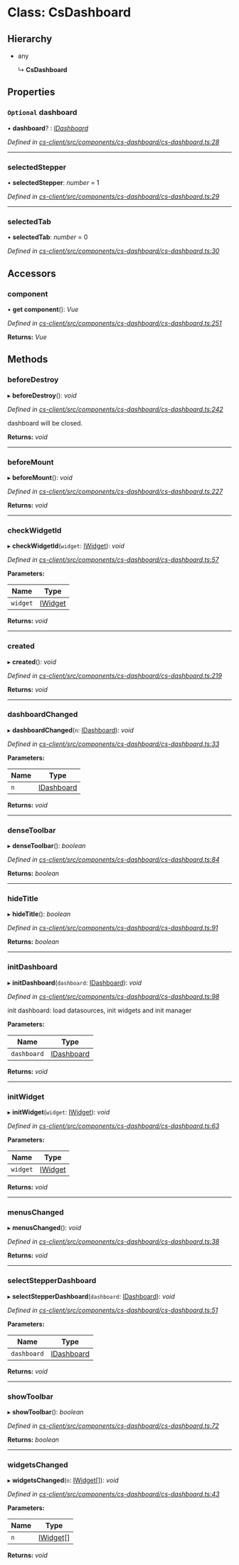 # Class: CsDashboard

## Hierarchy

* any

  ↳ **CsDashboard**

## Properties

### `Optional` dashboard

• **dashboard**? : *[IDashboard](../interfaces/_cs_core_src_dashboard_dashboard_.idashboard.md)*

*Defined in [cs-client/src/components/cs-dashboard/cs-dashboard.ts:28](https://github.com/RichardHovenkamp/csnext/blob/eefa977/packages/cs-client/src/components/cs-dashboard/cs-dashboard.ts#L28)*

___

###  selectedStepper

• **selectedStepper**: *number* = 1

*Defined in [cs-client/src/components/cs-dashboard/cs-dashboard.ts:29](https://github.com/RichardHovenkamp/csnext/blob/eefa977/packages/cs-client/src/components/cs-dashboard/cs-dashboard.ts#L29)*

___

###  selectedTab

• **selectedTab**: *number* = 0

*Defined in [cs-client/src/components/cs-dashboard/cs-dashboard.ts:30](https://github.com/RichardHovenkamp/csnext/blob/eefa977/packages/cs-client/src/components/cs-dashboard/cs-dashboard.ts#L30)*

## Accessors

###  component

• **get component**(): *Vue*

*Defined in [cs-client/src/components/cs-dashboard/cs-dashboard.ts:251](https://github.com/RichardHovenkamp/csnext/blob/eefa977/packages/cs-client/src/components/cs-dashboard/cs-dashboard.ts#L251)*

**Returns:** *Vue*

## Methods

###  beforeDestroy

▸ **beforeDestroy**(): *void*

*Defined in [cs-client/src/components/cs-dashboard/cs-dashboard.ts:242](https://github.com/RichardHovenkamp/csnext/blob/eefa977/packages/cs-client/src/components/cs-dashboard/cs-dashboard.ts#L242)*

dashboard will be closed.

**Returns:** *void*

___

###  beforeMount

▸ **beforeMount**(): *void*

*Defined in [cs-client/src/components/cs-dashboard/cs-dashboard.ts:227](https://github.com/RichardHovenkamp/csnext/blob/eefa977/packages/cs-client/src/components/cs-dashboard/cs-dashboard.ts#L227)*

**Returns:** *void*

___

###  checkWidgetId

▸ **checkWidgetId**(`widget`: [IWidget](../interfaces/_cs_core_src_widget_widget_.iwidget.md)): *void*

*Defined in [cs-client/src/components/cs-dashboard/cs-dashboard.ts:57](https://github.com/RichardHovenkamp/csnext/blob/eefa977/packages/cs-client/src/components/cs-dashboard/cs-dashboard.ts#L57)*

**Parameters:**

Name | Type |
------ | ------ |
`widget` | [IWidget](../interfaces/_cs_core_src_widget_widget_.iwidget.md) |

**Returns:** *void*

___

###  created

▸ **created**(): *void*

*Defined in [cs-client/src/components/cs-dashboard/cs-dashboard.ts:219](https://github.com/RichardHovenkamp/csnext/blob/eefa977/packages/cs-client/src/components/cs-dashboard/cs-dashboard.ts#L219)*

**Returns:** *void*

___

###  dashboardChanged

▸ **dashboardChanged**(`n`: [IDashboard](../interfaces/_cs_core_src_dashboard_dashboard_.idashboard.md)): *void*

*Defined in [cs-client/src/components/cs-dashboard/cs-dashboard.ts:33](https://github.com/RichardHovenkamp/csnext/blob/eefa977/packages/cs-client/src/components/cs-dashboard/cs-dashboard.ts#L33)*

**Parameters:**

Name | Type |
------ | ------ |
`n` | [IDashboard](../interfaces/_cs_core_src_dashboard_dashboard_.idashboard.md) |

**Returns:** *void*

___

###  denseToolbar

▸ **denseToolbar**(): *boolean*

*Defined in [cs-client/src/components/cs-dashboard/cs-dashboard.ts:84](https://github.com/RichardHovenkamp/csnext/blob/eefa977/packages/cs-client/src/components/cs-dashboard/cs-dashboard.ts#L84)*

**Returns:** *boolean*

___

###  hideTitle

▸ **hideTitle**(): *boolean*

*Defined in [cs-client/src/components/cs-dashboard/cs-dashboard.ts:91](https://github.com/RichardHovenkamp/csnext/blob/eefa977/packages/cs-client/src/components/cs-dashboard/cs-dashboard.ts#L91)*

**Returns:** *boolean*

___

###  initDashboard

▸ **initDashboard**(`dashboard`: [IDashboard](../interfaces/_cs_core_src_dashboard_dashboard_.idashboard.md)): *void*

*Defined in [cs-client/src/components/cs-dashboard/cs-dashboard.ts:98](https://github.com/RichardHovenkamp/csnext/blob/eefa977/packages/cs-client/src/components/cs-dashboard/cs-dashboard.ts#L98)*

init dashboard: load datasources, init widgets and init manager

**Parameters:**

Name | Type |
------ | ------ |
`dashboard` | [IDashboard](../interfaces/_cs_core_src_dashboard_dashboard_.idashboard.md) |

**Returns:** *void*

___

###  initWidget

▸ **initWidget**(`widget`: [IWidget](../interfaces/_cs_core_src_widget_widget_.iwidget.md)): *void*

*Defined in [cs-client/src/components/cs-dashboard/cs-dashboard.ts:63](https://github.com/RichardHovenkamp/csnext/blob/eefa977/packages/cs-client/src/components/cs-dashboard/cs-dashboard.ts#L63)*

**Parameters:**

Name | Type |
------ | ------ |
`widget` | [IWidget](../interfaces/_cs_core_src_widget_widget_.iwidget.md) |

**Returns:** *void*

___

###  menusChanged

▸ **menusChanged**(): *void*

*Defined in [cs-client/src/components/cs-dashboard/cs-dashboard.ts:38](https://github.com/RichardHovenkamp/csnext/blob/eefa977/packages/cs-client/src/components/cs-dashboard/cs-dashboard.ts#L38)*

**Returns:** *void*

___

###  selectStepperDashboard

▸ **selectStepperDashboard**(`dashboard`: [IDashboard](../interfaces/_cs_core_src_dashboard_dashboard_.idashboard.md)): *void*

*Defined in [cs-client/src/components/cs-dashboard/cs-dashboard.ts:51](https://github.com/RichardHovenkamp/csnext/blob/eefa977/packages/cs-client/src/components/cs-dashboard/cs-dashboard.ts#L51)*

**Parameters:**

Name | Type |
------ | ------ |
`dashboard` | [IDashboard](../interfaces/_cs_core_src_dashboard_dashboard_.idashboard.md) |

**Returns:** *void*

___

###  showToolbar

▸ **showToolbar**(): *boolean*

*Defined in [cs-client/src/components/cs-dashboard/cs-dashboard.ts:72](https://github.com/RichardHovenkamp/csnext/blob/eefa977/packages/cs-client/src/components/cs-dashboard/cs-dashboard.ts#L72)*

**Returns:** *boolean*

___

###  widgetsChanged

▸ **widgetsChanged**(`n`: [IWidget](../interfaces/_cs_core_src_widget_widget_.iwidget.md)[]): *void*

*Defined in [cs-client/src/components/cs-dashboard/cs-dashboard.ts:43](https://github.com/RichardHovenkamp/csnext/blob/eefa977/packages/cs-client/src/components/cs-dashboard/cs-dashboard.ts#L43)*

**Parameters:**

Name | Type |
------ | ------ |
`n` | [IWidget](../interfaces/_cs_core_src_widget_widget_.iwidget.md)[] |

**Returns:** *void*

